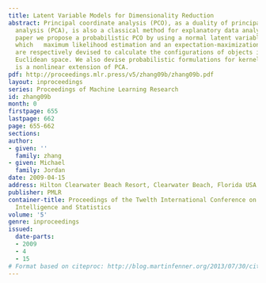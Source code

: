 ```yaml
---
title: Latent Variable Models for Dimensionality Reduction
abstract: Principal coordinate analysis (PCO), as a duality of principal component
  analysis (PCA), is also a classical method for explanatory data analysis.  In this
  paper we propose a probabilistic PCO by using a normal latent variable model in
  which   maximum likelihood estimation and an expectation-maximization algorithm
  are respectively devised to calculate the configurations of objects in a low-dimensional
  Euclidean space. We also devise probabilistic formulations for kernel PCA which
  is a nonlinear extension of PCA.
pdf: http://proceedings.mlr.press/v5/zhang09b/zhang09b.pdf
layout: inproceedings
series: Proceedings of Machine Learning Research
id: zhang09b
month: 0
firstpage: 655
lastpage: 662
page: 655-662
sections: 
author:
- given: ''
  family: zhang
- given: Michael
  family: Jordan
date: 2009-04-15
address: Hilton Clearwater Beach Resort, Clearwater Beach, Florida USA
publisher: PMLR
container-title: Proceedings of the Twelth International Conference on Artificial
  Intelligence and Statistics
volume: '5'
genre: inproceedings
issued:
  date-parts:
  - 2009
  - 4
  - 15
# Format based on citeproc: http://blog.martinfenner.org/2013/07/30/citeproc-yaml-for-bibliographies/
---
```

